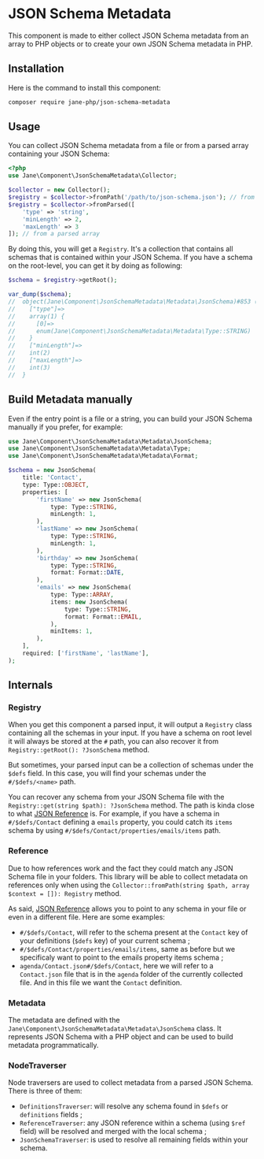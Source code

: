 # JSON Schema Metadata

This component is made to either collect JSON Schema metadata from an array to PHP objects or to create your own
JSON Schema metadata in PHP.

## Installation

Here is the command to install this component:

```bash
composer require jane-php/json-schema-metadata
```

## Usage

You can collect JSON Schema metadata from a file or from a parsed array containing your JSON Schema:

```php
<?php
use Jane\Component\JsonSchemaMetadata\Collector;

$collector = new Collector();
$registry = $collector->fromPath('/path/to/json-schema.json'); // from a file
$registry = $collector->fromParsed([
    'type' => 'string',
    'minLength' => 2,
    'maxLength' => 3
]); // from a parsed array
```

By doing this, you will get a `Registry`. It's a collection that contains all schemas that is contained within your 
JSON Schema. If you have a schema on the root-level, you can get it by doing as following:

```php
$schema = $registry->getRoot();

var_dump($schema);
//  object(Jane\Component\JsonSchemaMetadata\Metadata\JsonSchema)#853 (42) {
//    ["type"]=>
//    array(1) {
//      [0]=>
//      enum(Jane\Component\JsonSchemaMetadata\Metadata\Type::STRING)
//    }
//    ["minLength"]=>
//    int(2)
//    ["maxLength"]=>
//    int(3)
//  }
```

## Build Metadata manually

Even if the entry point is a file or a string, you can build your JSON Schema manually if you prefer, for example:
```php
use Jane\Component\JsonSchemaMetadata\Metadata\JsonSchema;
use Jane\Component\JsonSchemaMetadata\Metadata\Type;
use Jane\Component\JsonSchemaMetadata\Metadata\Format;

$schema = new JsonSchema(
    title: 'Contact',
    type: Type::OBJECT,
    properties: [
        'firstName' => new JsonSchema(
            type: Type::STRING,
            minLength: 1,
        ),
        'lastName' => new JsonSchema(
            type: Type::STRING,
            minLength: 1,
        ),
        'birthday' => new JsonSchema(
            type: Type::STRING,
            format: Format::DATE,
        ),
        'emails' => new JsonSchema(
            type: Type::ARRAY,
            items: new JsonSchema(
                type: Type::STRING,
                format: Format::EMAIL,
            ),
            minItems: 1,
        ),
    ],
    required: ['firstName', 'lastName'],
);
```

## Internals

### Registry

When you get this component a parsed input, it will output a `Registry` class containing all the schemas in your input.
If you have a schema on root level it will always be stored at the `#` path, you can also recover it from 
`Registry::getRoot(): ?JsonSchema` method. 

But sometimes, your parsed input can be a collection of schemas under the `$defs` field. In this case, you will find
your schemas under the `#/$defs/<name>` path.

You can recover any schema from your JSON Schema file with the `Registry::get(string $path): ?JsonSchema` method. 
The path is kinda close to what [JSON Reference](https://json-spec.readthedocs.io/reference.html) is. For example, 
if you have a schema in `#/$defs/Contact` defining a `emails` property, you could catch its `items` schema by using 
`#/$defs/Contact/properties/emails/items` path.

### Reference

Due to how references work and the fact they could match any JSON Schema file in your folders. This library will be able
to collect metadata on references only when using the `Collector::fromPath(string $path, array $context = []): Registry` 
method.

As said, [JSON Reference](https://json-spec.readthedocs.io/reference.html) allows you to point to any schema in your file
or even in a different file. Here are some examples:
- `#/$defs/Contact`, will refer to the schema present at the `Contact` key of your definitions (`$defs` key) of your 
current schema ;
- `#/$defs/Contact/properties/emails/items`, same as before but we specificaly want to point to the emails property 
items schema ;
- `agenda/Contact.json#/$defs/Contact`, here we will refer to a `Contact.json` file that is in the `agenda` folder of
the currently collected file. And in this file we want the `Contact` definition.

### Metadata

The metadata are defined with the `Jane\Component\JsonSchemaMetadata\Metadata\JsonSchema` class. It represents JSON 
Schema with a PHP object and can be used to build metadata programmatically.

### NodeTraverser

Node traversers are used to collect metadata from a parsed JSON Schema. There is three of them:
- `DefinitionsTraverser`: will resolve any schema found in `$defs` or `definitions` fields ; 
- `ReferenceTraverser`: any JSON reference within a schema (using `$ref` field) will be resolved and merged with the 
local schema ;
- `JsonSchemaTraverser`: is used to resolve all remaining fields within your schema.
